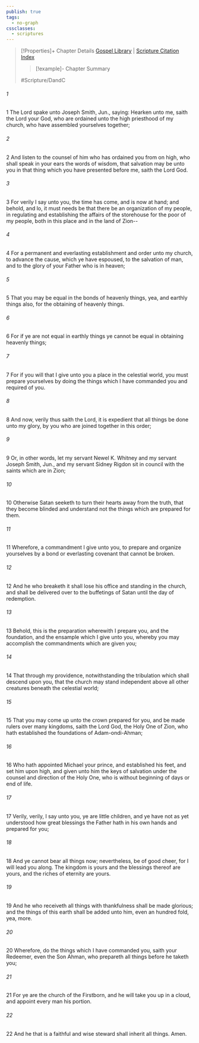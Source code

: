 ```yaml
---
publish: true
tags:
  - no-graph
cssclasses:
  - scriptures
---
```

>[!Properties]+ Chapter Details
>[Gospel Library](https://churchofjesuschrist.org/study/scriptures/dc-testament/dc/78?lang=eng)    |    [Scripture Citation Index](https://scriptures.byu.edu/#12e4e::c12e4e)
>>[!example]- Chapter Summary
>> 
> 
>
>#Scripture/DandC
###### 1
1 The Lord spake unto Joseph Smith, Jun., saying: Hearken unto me, saith the Lord your God, who are ordained unto the high priesthood of my church, who have assembled yourselves together;
###### 2
2 And listen to the counsel of him who has ordained you from on high, who shall speak in your ears the words of wisdom, that salvation may be unto you in that thing which you have presented before me, saith the Lord God.
###### 3
3 For verily I say unto you, the time has come, and is now at hand; and behold, and lo, it must needs be that there be an organization of my people, in regulating and establishing the affairs of the storehouse for the poor of my people, both in this place and in the land of Zion--
###### 4
4 For a permanent and everlasting establishment and order unto my church, to advance the cause, which ye have espoused, to the salvation of man, and to the glory of your Father who is in heaven;
###### 5
5 That you may be equal in the bonds of heavenly things, yea, and earthly things also, for the obtaining of heavenly things.
###### 6
6 For if ye are not equal in earthly things ye cannot be equal in obtaining heavenly things;
###### 7
7 For if you will that I give unto you a place in the celestial world, you must prepare yourselves by doing the things which I have commanded you and required of you.
###### 8
8 And now, verily thus saith the Lord, it is expedient that all things be done unto my glory, by you who are joined together in this order;
###### 9
9 Or, in other words, let my servant Newel K. Whitney and my servant Joseph Smith, Jun., and my servant Sidney Rigdon sit in council with the saints which are in Zion;
###### 10
10 Otherwise Satan seeketh to turn their hearts away from the truth, that they become blinded and understand not the things which are prepared for them.
###### 11
11 Wherefore, a commandment I give unto you, to prepare and organize yourselves by a bond or everlasting covenant that cannot be broken.
###### 12
12 And he who breaketh it shall lose his office and standing in the church, and shall be delivered over to the buffetings of Satan until the day of redemption.
###### 13
13 Behold, this is the preparation wherewith I prepare you, and the foundation, and the ensample which I give unto you, whereby you may accomplish the commandments which are given you;
###### 14
14 That through my providence, notwithstanding the tribulation which shall descend upon you, that the church may stand independent above all other creatures beneath the celestial world;
###### 15
15 That you may come up unto the crown prepared for you, and be made rulers over many kingdoms, saith the Lord God, the Holy One of Zion, who hath established the foundations of Adam-ondi-Ahman;
###### 16
16 Who hath appointed Michael your prince, and established his feet, and set him upon high, and given unto him the keys of salvation under the counsel and direction of the Holy One, who is without beginning of days or end of life.
###### 17
17 Verily, verily, I say unto you, ye are little children, and ye have not as yet understood how great blessings the Father hath in his own hands and prepared for you;
###### 18
18 And ye cannot bear all things now; nevertheless, be of good cheer, for I will lead you along. The kingdom is yours and the blessings thereof are yours, and the riches of eternity are yours.
###### 19
19 And he who receiveth all things with thankfulness shall be made glorious; and the things of this earth shall be added unto him, even an hundred fold, yea, more.
###### 20
20 Wherefore, do the things which I have commanded you, saith your Redeemer, even the Son Ahman, who prepareth all things before he taketh you;
###### 21
21 For ye are the church of the Firstborn, and he will take you up in a cloud, and appoint every man his portion.
###### 22
22 And he that is a faithful and wise steward shall inherit all things. Amen.
